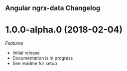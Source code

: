 ## Angular ngrx-data Changelog

<a name="1.0.0-alpha.0"></a>

# 1.0.0-alpha.0 (2018-02-04)

_Features_

* Initial release
* Documentation is in progress
* See readme for setup
